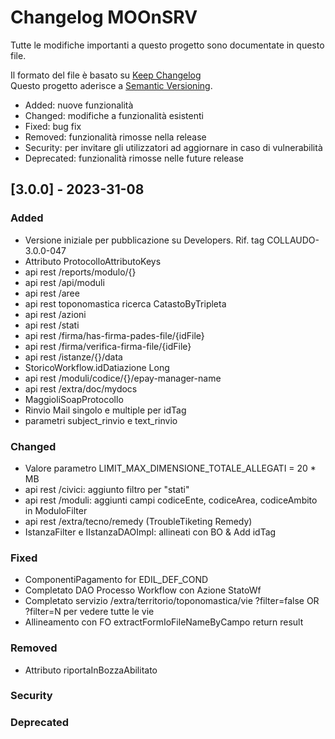 # Changelog MOOnSRV
Tutte le modifiche importanti a questo progetto sono documentate in questo file.

Il formato del file è basato su [Keep Changelog](https://keepachangelog.com/en/1.0.0/)\
Questo progetto aderisce a [Semantic Versioning](https://semver.org/spec/v2.0.0.html).
- Added: nuove funzionalità
- Changed: modifiche a funzionalità esistenti
- Fixed: bug fix
- Removed: funzionalità rimosse nella release
- Security: per invitare gli utilizzatori ad aggiornare in caso di vulnerabilità
- Deprecated: funzionalità rimosse nelle future release


## [3.0.0] - 2023-31-08 
### Added
- Versione iniziale per pubblicazione su Developers. Rif. tag COLLAUDO-3.0.0-047
- Attributo ProtocolloAttributoKeys
- api rest /reports/modulo/{}
- api rest /api/moduli
- api rest /aree
- api rest toponomastica ricerca CatastoByTripleta
- api rest /azioni
- api rest /stati
- api rest /firma/has-firma-pades-file/{idFile}
- api rest /firma/verifica-firma-file/{idFile}
- api rest /istanze/{}/data
- StoricoWorkflow.idDatiazione Long
- api rest /moduli/codice/{}/epay-manager-name
- api rest /extra/doc/mydocs
- MaggioliSoapProtocollo
- Rinvio Mail singolo e multiple per idTag
- parametri subject_rinvio e text_rinvio
### Changed
- Valore parametro LIMIT_MAX_DIMENSIONE_TOTALE_ALLEGATI = 20 * MB
- api rest /civici: aggiunto filtro per "stati"
- api rest /moduli: aggiunti campi codiceEnte, codiceArea, codiceAmbito in ModuloFilter
- api rest /extra/tecno/remedy (TroubleTiketing Remedy)
- IstanzaFilter e IIstanzaDAOImpl: allineati con BO & Add idTag
 
### Fixed
- ComponentiPagamento for EDIL_DEF_COND
- Completato DAO Processo Workflow con Azione StatoWf
- Completato servizio /extra/territorio/toponomastica/vie ?filter=false OR ?filter=N per vedere tutte le vie
- Allineamento con FO extractFormIoFileNameByCampo return result

### Removed
- Attributo riportaInBozzaAbilitato

### Security


### Deprecated








